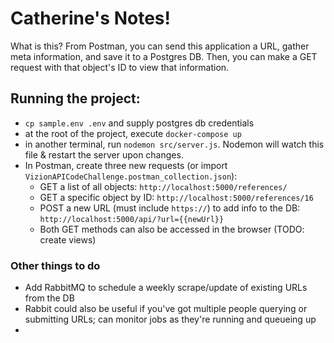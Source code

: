 # Catherine's Notes!

What is this? From Postman, you can send this application a URL, gather meta information, and save it to a Postgres DB. Then, you can make a GET request with that object's ID to view that information.

## Running the project:
- `cp sample.env .env` and supply postgres db credentials
- at the root of the project, execute `docker-compose up`
- in another terminal, run `nodemon src/server.js`. Nodemon will watch this file & restart the server upon changes. 
- In Postman, create three new requests (or import `VizionAPICodeChallenge.postman_collection.json`):
  - GET a list of all objects: `http://localhost:5000/references/`
  - GET a specific object by ID: `http://localhost:5000/references/16`
  - POST a new URL (must include `https://`) to add info to the DB: `http://localhost:5000/api/?url={{newUrl}}`
  - Both GET methods can also be accessed in the browser (TODO: create views)

### Other things to do
- Add RabbitMQ to schedule a weekly scrape/update of existing URLs from the DB
- Rabbit could also be useful if you've got multiple people querying or submitting URLs; can monitor jobs as they're running and queueing up
- 
